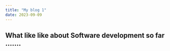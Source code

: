 ```yaml
---
title: "My blog 1"
date: 2023-09-09
---
```


## What like like about Software development so far .......
